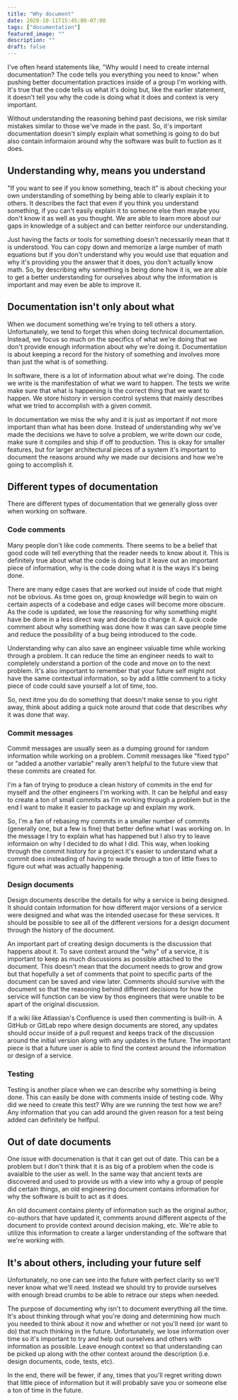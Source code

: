 ```yaml
---
title: "Why document"
date: 2020-10-11T15:45:00-07:00
tags: ["documentation"]
featured_image: ""
description: ""
draft: false
---
```


I've often heard statements like, "Why would I need to create internal documentation? The code tells you everything you need to know." when pushing better documentation practices inside of a group I'm working with. It's true that the code tells us what it's doing but, like the earlier statement, it doesn't tell you why the code is doing what it does and context is very important.

Without understanding the reasoning behind past decisions, we risk similar mistakes similar to those we've made in the past. So, it's important documentation doesn't simply explain what something is going to do but also contain informaion around why the software was built to fuction as it does.

## Understanding why, means you understand

"If you want to see if you know something, teach it" is about checking your own understanding of something by being able to clearly explain it to others. It describes the fact that even if you think you understand something, if you can't easily explain it to someone else then maybe you don't know it as well as you thought. We are able to learn more about our gaps in knowledge of a subject and can better reinforce our understanding.

Just having the facts or tools for something doesn't necessarily mean that it is understood. You can copy down and memorize a large number of math equations but if you don't understand why you would use that equation and why it's providing you the answer that it does, you don't actually know math. So, by describing why something is being done how it is, we are able to get a better understanding for ourselves about why the information is important and may even be able to improve it.

## Documentation isn't only about what

When we document something we're trying to tell others a story. Unfortunately, we tend to forget this when doing technical documentation. Instead, we focus so much on the specifics of what we're doing that we don't provide enough information about why we're doing it. Documentation is about keeping a record for the history of something and involves more than just the what is of something.

In software, there is a lot of information about what we're doing. The code we write is the manifestation of what we want to happen. The tests we write make sure that what is happening is the correct thing that we want to happen. We store history in version control systems that mainly describes what we tried to accomplish with a given commit.

In documentation we miss the why and it is just as important if not more important than what has been done. Instead of understanding why we've made the decisions we have to solve a problem, we write down our code, make sure it compiles and ship if off to production. This is okay for smaller features, but for larger architectural pieces of a system it's important to document the reasons around *why* we made our decisions and how we're going to accomplish it.

## Different types of documentation

There are different types of documentation that we generally gloss over when working on software.

### Code comments

Many people don't like code comments. There seems to be a belief that good code will tell everything that the reader needs to know about it. This is definitely true about what the code is doing but it leave out an important piece of information, why is the code doing what it is the ways it's being done.

There are many edge cases that are worked out inside of code that might not be obvious. As time goes on, group knowledge will begin to wain on certain aspects of a codebase and edge cases will become more obscure. As the code is updated, we lose the reasoning for why something might have be done in a less direct way and decide to change it. A quick code comment about why something was done how it was can save people time and reduce the possibility of a bug being introduced to the code.

Understanding why can also save an engineer valuable time while working through a problem. It can reduce the time an engineer needs to wait to completely understand a portion of the code and move on to the next problem. It's also important to remember that your future self might not have the same contextual information, so by add a little comment to a ticky piece of code could save yourself a lot of time, too.

So, next itme you do do something that doesn't make sense to you right away, think about adding a quick note around that code that describes *why* it was done that way.

### Commit messages

Commit messages are usually seen as a dumping ground for random information while working on a problem. Commit messages like "fixed typo" or "added a another variable" really aren't helpful to the future view that these commits are created for.

I'm a fan of trying to produce a clean history of commits in the end for myself and the other engineers I'm working with. It can be helpful and easy to create a ton of small commits as I'm working through a problem but in the end I want to make it easier to package up and explain my work.

So, I'm a fan of rebasing my commits in a smaller number of commits (generally one, but a few is fine) that better define what I was working on. In the message I try to explain what has happened but I also try to leave informaion on why I decided to do what I did. This way, when looking through the commit history for a project it's easier to understand what a commit does insteading of having to wade through a ton of little fixes to figure out what was actually happening.

### Design documents

Design documents describe the details for why a service is being designed. It should contain information for how different major versions of a service were designed and what was the intended usecase for these services. It should be possible to see all of the different versions for a design document through the history of the document.

An important part of creating design documents is the discussion that happens about it. To save context around the "why" of a service, it is important to keep as much discussions as possible attached to the document. This doesn't mean that the document needs to grow and grow but that hopefully a set of comments that point to specific parts of the document can be saved and view later. Comments should survive with the document so that the reasoning behind different decisions for how the service will function can be view by thos engineers that were unable to be apart of the original discussion.

If a wiki like Atlassian's Confluence is used then commenting is built-in. A GitHub or GitLab repo where design documents are stored, any updates should occur inside of a pull request and keeps track of the discussion around the initial version along with any updates in the future. The important piece is that a future user is able to find the context around the information or design of a service.

### Testing

Testing is another place when we can describe why something is being done. This can easily be done with comments inside of testing code. Why did we need to create this test? Why are we running the test how we are? Any information that you can add around the given reason for a test being added can definitely be helfpul.

## Out of date documents

One issue with documenation is that it can get out of date. This can be a problem but I don't think that it is as big of a problem when the code is avaialble to the user as well. In the same way that ancient texts are discovered and used to provide us with a view into why a group of people did certain things, an old engineering document contains information for why the software is built to act as it does.

An old document contains plenty of information such as the original author, co-authors that have updated it, comments around different aspects of the document to provide context around decision making, etc. We're able to utilize this information to create a larger understanding of the software that we're working with.

## It's about others, including your future self

Unfortunately, no one can see into the future with perfect clarity so we'll never know what we'll need. Instead we should try to provide ourselves with enough bread crumbs to be able to retrace our steps when needed.

The purpose of documenting why isn't to document everything all the time. It's about thinking through what you're doing and determining how much you needed to think about it now and whether or not you'll need (or want to do) that much thinking in the future. Unfortunately, we lose information over time so it's important to try and help out ourselves and others with information as possible. Leave enough context so that understanding can be picked up along with the other context around the description (i.e. design documents, code, tests, etc).

In the end, there will be fewer, if any, times that you'll regret writing down that little piece of information but it will probably save you or someone else a ton of time in the future.
